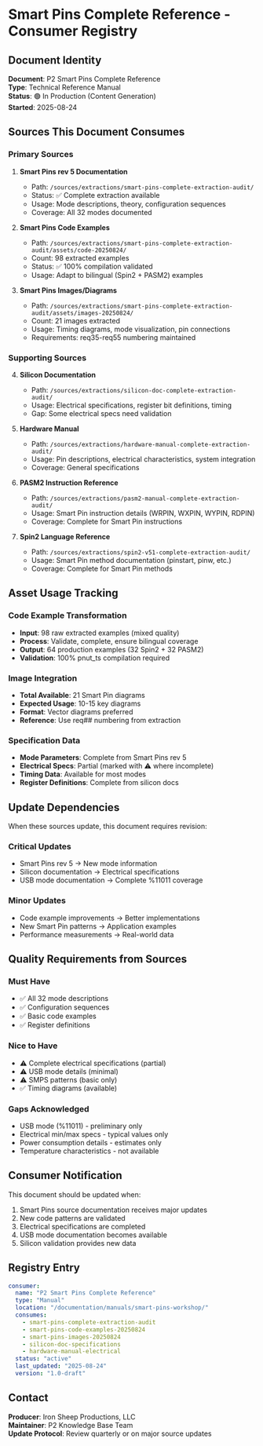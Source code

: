 # Smart Pins Complete Reference - Consumer Registry

## Document Identity
**Document**: P2 Smart Pins Complete Reference  
**Type**: Technical Reference Manual  
**Status**: 🟢 In Production (Content Generation)  
**Started**: 2025-08-24  

## Sources This Document Consumes

### Primary Sources
1. **Smart Pins rev 5 Documentation**
   - Path: `/sources/extractions/smart-pins-complete-extraction-audit/`
   - Status: ✅ Complete extraction available
   - Usage: Mode descriptions, theory, configuration sequences
   - Coverage: All 32 modes documented

2. **Smart Pins Code Examples** 
   - Path: `/sources/extractions/smart-pins-complete-extraction-audit/assets/code-20250824/`
   - Count: 98 extracted examples
   - Status: ✅ 100% compilation validated
   - Usage: Adapt to bilingual (Spin2 + PASM2) examples

3. **Smart Pins Images/Diagrams**
   - Path: `/sources/extractions/smart-pins-complete-extraction-audit/assets/images-20250824/`
   - Count: 21 images extracted
   - Usage: Timing diagrams, mode visualization, pin connections
   - Requirements: req35-req55 numbering maintained

### Supporting Sources
4. **Silicon Documentation**
   - Path: `/sources/extractions/silicon-doc-complete-extraction-audit/`
   - Usage: Electrical specifications, register bit definitions, timing
   - Gap: Some electrical specs need validation

5. **Hardware Manual**
   - Path: `/sources/extractions/hardware-manual-complete-extraction-audit/`
   - Usage: Pin descriptions, electrical characteristics, system integration
   - Coverage: General specifications

6. **PASM2 Instruction Reference**
   - Path: `/sources/extractions/pasm2-manual-complete-extraction-audit/`
   - Usage: Smart Pin instruction details (WRPIN, WXPIN, WYPIN, RDPIN)
   - Coverage: Complete for Smart Pin instructions

7. **Spin2 Language Reference**
   - Path: `/sources/extractions/spin2-v51-complete-extraction-audit/`
   - Usage: Smart Pin method documentation (pinstart, pinw, etc.)
   - Coverage: Complete for Smart Pin methods

## Asset Usage Tracking

### Code Example Transformation
- **Input**: 98 raw extracted examples (mixed quality)
- **Process**: Validate, complete, ensure bilingual coverage
- **Output**: 64 production examples (32 Spin2 + 32 PASM2)
- **Validation**: 100% pnut_ts compilation required

### Image Integration
- **Total Available**: 21 Smart Pin diagrams
- **Expected Usage**: 10-15 key diagrams
- **Format**: Vector diagrams preferred
- **Reference**: Use req## numbering from extraction

### Specification Data
- **Mode Parameters**: Complete from Smart Pins rev 5
- **Electrical Specs**: Partial (marked with ⚠️ where incomplete)
- **Timing Data**: Available for most modes
- **Register Definitions**: Complete from silicon docs

## Update Dependencies

When these sources update, this document requires revision:

### Critical Updates
- Smart Pins rev 5 → New mode information
- Silicon documentation → Electrical specifications
- USB mode documentation → Complete %11011 coverage

### Minor Updates  
- Code example improvements → Better implementations
- New Smart Pin patterns → Application examples
- Performance measurements → Real-world data

## Quality Requirements from Sources

### Must Have
- ✅ All 32 mode descriptions
- ✅ Configuration sequences
- ✅ Basic code examples
- ✅ Register definitions

### Nice to Have
- ⚠️ Complete electrical specifications (partial)
- ⚠️ USB mode details (minimal)
- ⚠️ SMPS patterns (basic only)
- ✅ Timing diagrams (available)

### Gaps Acknowledged
- USB mode (%11011) - preliminary only
- Electrical min/max specs - typical values only
- Power consumption details - estimates only
- Temperature characteristics - not available

## Consumer Notification

This document should be updated when:
1. Smart Pins source documentation receives major updates
2. New code patterns are validated
3. Electrical specifications are completed
4. USB mode documentation becomes available
5. Silicon validation provides new data

## Registry Entry

```yaml
consumer:
  name: "P2 Smart Pins Complete Reference"
  type: "Manual"
  location: "/documentation/manuals/smart-pins-workshop/"
  consumes:
    - smart-pins-complete-extraction-audit
    - smart-pins-code-examples-20250824
    - smart-pins-images-20250824
    - silicon-doc-specifications
    - hardware-manual-electrical
  status: "active"
  last_updated: "2025-08-24"
  version: "1.0-draft"
```

## Contact
**Producer**: Iron Sheep Productions, LLC  
**Maintainer**: P2 Knowledge Base Team  
**Update Protocol**: Review quarterly or on major source updates